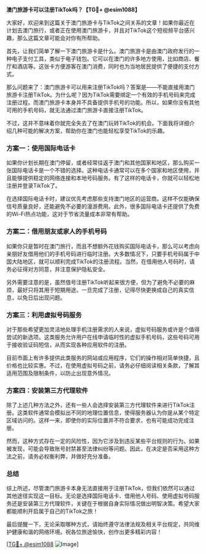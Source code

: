 **澳门旅游卡可以注册TikTok吗？【TG💪+ @esim1088】**

大家好，欢迎来到这篇关于澳门旅游卡与TikTok之间关系的文章！如果你最近在计划去澳门旅行，或者正在使用澳门旅游卡，并且对TikTok这个短视频平台感兴趣，那么这篇文章可能会对你有所帮助。

首先，让我们简单了解一下澳门旅游卡是什么。澳门旅游卡是由澳门政府发行的一种电子支付工具，类似于电子钱包。它可以在澳门的许多地方使用，比如商店、餐厅和酒店等。这张卡方便游客在澳门消费，同时也为当地居民提供了便捷的支付方式。

那么问题来了：澳门旅游卡可以用来注册TikTok吗？答案是——不能直接用澳门旅游卡注册TikTok。为什么呢？因为TikTok需要绑定一个有效的手机号码来完成注册过程。而澳门旅游卡本身并不具备提供手机号的功能。所以，如果你没有其他可用的手机号码，就无法通过澳门旅游卡直接注册TikTok。

不过，这并不意味着你就完全失去了在澳门玩转TikTok的机会。下面我将详细介绍几种可能的解决方案，帮助你在澳门也能轻松享受TikTok的乐趣。

### 方案一：使用国际电话卡

如果你计划长期在澳门停留，或者经常往返于澳门和其他国家和地区，那么购买一张国际电话卡是一个不错的选择。这种电话卡通常可以在多个国家和地区使用，并且能够提供稳定的网络连接和本地号码服务。有了这样的电话卡，你就可以轻松地注册并登录TikTok了。

在选择国际电话卡时，建议优先考虑那些支持澳门地区的运营商。这样不仅能确保信号质量良好，还能避免不必要的漫游费用。此外，很多国际电话卡还提供了免费的Wi-Fi热点功能，这对于节省流量成本非常有帮助。

### 方案二：借用朋友或家人的手机号码

如果你只是暂时在澳门旅行，而且不想额外花钱购买国际电话卡，那么可以考虑向亲朋好友借用他们的手机号码进行临时注册。大多数情况下，只要手机号码属于中国大陆地区，就可以顺利完成TikTok的注册流程。当然，在借用他人号码时，请务必征得对方同意，并注意保护隐私安全。

另外需要注意的是，虽然借号注册TikTok听起来很方便，但为了避免不必要的麻烦，最好只将其用于短期用途。一旦完成了注册，记得尽快更换成自己的真实信息，以免日后出现问题。

### 方案三：利用虚拟号码服务

对于那些希望更加灵活地处理手机注册需求的人来说，虚拟号码服务或许是个值得尝试的新选项。这类服务允许用户在线申请临时性的虚拟手机号码，这些号码可用于接收验证码短信，从而实现各种应用软件的注册。

目前市面上有许多提供此类服务的网站或应用程序，它们的操作相对简单快捷，且价格也比较实惠。不过，在使用虚拟号码之前，请务必仔细阅读相关条款，了解其适用范围及限制条件，以防止出现意外情况。

### 方案四：安装第三方代理软件

除了上述几种方法之外，还有一些人会选择安装第三方代理软件来进行TikTok注册。这类软件通常会模拟出不同的地理位置信息，使得服务器认为你是从某个特定区域访问的。这样一来，即使你的实际位置并不符合要求，也有可能成功完成注册。

然而，这种方式存在一定的风险性，因为它涉及到违反某些平台规则的行为。如果被发现，可能会导致账号封禁甚至法律纠纷等问题。因此，在决定是否采用这种方法之前，请务必权衡利弊，并做好充分准备。

### 总结

综上所述，尽管澳门旅游卡本身无法直接用于注册TikTok，但我们依然可以通过其他途径实现这一目标。无论是选择国际电话卡、借用他人号码、使用虚拟号码服务还是安装第三方代理软件，关键在于根据自身实际情况做出明智决策。希望大家都能顺利开启属于自己的TikTok之旅！

最后提醒一下，无论采取哪种方式，请始终遵守法律法规及相关平台规定，共同维护健康和谐的网络环境。祝各位旅途愉快，创作出更多精彩内容！

[[TG💪+ @esim1088](https://t.me/s/esim1088) ![Image](https://i.postimg.cc/4NQfJmqS/Snipaste-2025-05-13-00-14-12.png)]